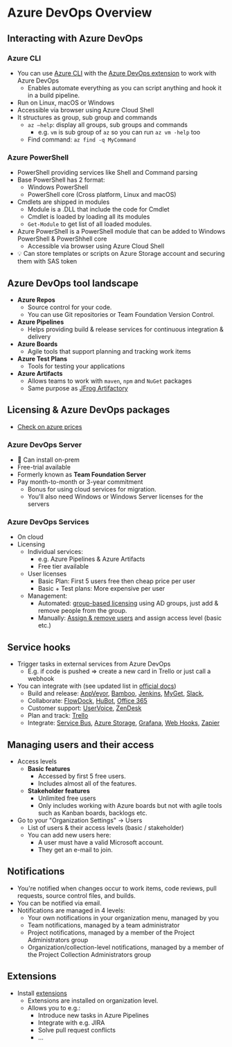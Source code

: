 # Azure DevOps Overview

## Interacting with Azure DevOps

### Azure CLI

- You can use [Azure CLI](https://docs.microsoft.com/en-us/cli/azure/install-azure-cli) with the [Azure DevOps extension](https://github.com/Azure/azure-devops-cli-extension) to work with Azure DevOps
  - Enables automate everything as you can script anything and hook it in a build pipeline.
- Run on Linux, macOS or Windows
- Accessible via browser using Azure Cloud Shell
- It structures as group, sub group and commands
  - `az –help`: display all groups, sub groups and commands
    - e.g. `vm` is sub group of `az` so you can run `az vm -help` too
  - Find command: `az find -q MyCommand`

### Azure PowerShell

- PowerShell providing services like Shell and Command parsing
- Base PowerShell has 2 format:
  - Windows PowerShell
  - PowerShell core (Cross platform, Linux and macOS)
- Cmdlets are shipped in modules
  - Module is a .DLL that include the code for Cmdlet
  - Cmdlet is loaded by loading all its modules
  - `Get-Module` to get list of all loaded modules.
- Azure PowerShell is a PowerShell module that can be added to Windows PowerShell & PowerShhell core
  - Accessible via browser using Azure Cloud Shell
- 💡 Can store templates or scripts on Azure Storage account and securing them with SAS token

## Azure DevOps tool landscape

- **Azure Repos**
  - Source control for your code.
  - You can use Git repositories or Team Foundation Version Control.
- **Azure Pipelines**
  - Helps providing build & release services for continuous integration & delivery
- **Azure Boards**
  - Agile tools that support planning and tracking work items
- **Azure Test Plans**
  - Tools for testing your applications
- **Azure Artifacts**
  - Allows teams to work with `maven`, `npm` and `NuGet` packages
  - Same purpose as [JFrog Artifactory](https://jfrog.com/artifactory/)

## Licensing & Azure DevOps packages

- [Check on azure prices](https://azure.microsoft.com/en-ca/pricing/details/devops/azure-devops-services/)

### Azure DevOps Server

- 📝 Can install on-prem
- Free-trial available
- Formerly known as **Team Foundation Server**
- Pay month-to-month or 3-year commitment
  - Bonus for using cloud services for migration.
  - You'll also need Windows or Windows Server licenses for the servers

### Azure DevOps Services

- On cloud
- Licensing
  - Individual services:
    - e.g. Azure Pipelines & Azure Artifacts
    - Free tier available
  - User licenses
    - Basic Plan: First 5 users free then cheap price per user
    - Basic + Test plans: More expensive per user
  - Management:
    - Automated: [group-based licensing](https://docs.microsoft.com/bs-latn-ba/azure/devops/organizations/accounts/assign-access-levels-and-extensions-by-group-membership?view=azure-devops&viewFallbackFrom=vsts&tabs=preview-page) using AD groups, just add & remove people from the group.
    - Manually: [Assign & remove users](https://docs.microsoft.com/en-us/azure/devops/organizations/billing/buy-basic-access-add-users?view=azure-devops) and assign access level (basic etc.)

## Service hooks

- Trigger tasks in external services from Azure DevOps
  - E.g. if code is pushed => create a new card in Trello or just call a webhook
- You can integrate with (see updated list in [official docs](https://docs.microsoft.com/en-us/azure/devops/service-hooks/overview?view=azure-devops))
  - Build and release: [AppVeyor](https://www.appveyor.com/docs/), [Bamboo](https://confluence.atlassian.com/bamboo/enabling-webhooks-946626050.html), [Jenkins](https://docs.microsoft.com/en-us/azure/devops/service-hooks/services/jenkins?view=azure-devops), [MyGet](https://docs.myget.org/docs/reference/webhooks), [Slack](https://docs.microsoft.com/en-us/azure/devops/service-hooks/services/slack?view=azure-devops),
  - Collaborate: [FlowDock](https://www.flowdock.com/api/integration-getting-started), [HuBot](https://hubot.github.com/docs/), [Office 365](https://docs.microsoft.com/en-us/azure/devops/service-hooks/overview#available-services)
  - Customer support: [UserVoice](https://help.uservoice.com/hc/en-us/articles/360034994894-VSTS-Azure-DevOps-Integration), [ZenDesk](https://support.zendesk.com/hc/en-us/articles/204890268-Creating-webhooks-with-the-HTTP-target)
  - Plan and track: [Trello](https://docs.microsoft.com/en-us/azure/devops/service-hooks/services/trello?view=azure-devops)
  - Integrate: [Service Bus](https://docs.microsoft.com/en-us/azure/devops/pipelines/tasks/utility/publish-to-azure-service-bus?view=azure-devops), [Azure Storage](https://docs.microsoft.com/en-us/azure/azure-functions/functions-integrate-storage-queue-output-binding?tabs=csharp), [Grafana](https://docs.microsoft.com/en-us/azure/devops/service-hooks/services/grafana?view=azure-devops), [Web Hooks](https://docs.microsoft.com/en-us/azure/devops/service-hooks/services/webhooks?view=azure-devops), [Zapier](https://zapier.com/apps/webhook/integrations)

## Managing users and their access

- Access levels
  - **Basic features**
    - Accessed by first 5 free users.
    - Includes almost all of the features.
  - **Stakeholder features**
    - Unlimited free users
    - Only includes working with Azure boards but not with agile tools such as Kanban boards, backlogs etc.
- Go to your "Organization Settings" -> Users
  - List of users & their access levels (basic / stakeholder)
  - You can add new users here:
    - A user must have a valid Microsoft account.
    - They get an e-mail to join.

## Notifications

- You're notified when changes occur to work items, code reviews, pull requests, source control files, and builds.
- You can be notified via email.
- Notifications are managed in 4 levels:
  - Your own notifications in your organization menu, managed by you
  - Team notifications, managed by a team administrator
  - Project notifications, managed by a member of the Project Administrators group
  - Organization/collection-level notifications, managed by a member of the Project Collection Administrators group

## Extensions

- Install [extensions](https://marketplace.visualstudio.com/azuredevops)
  - Extensions are installed on organization level.
  - Allows you to e.g.:
    - Introduce new tasks in Azure Pipelines
    - Integrate with e.g. JIRA
    - Solve pull request conflicts
    - ...
